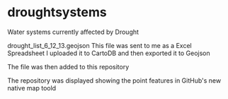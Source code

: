 droughtsystems
==============

Water systems currently affected by Drought

drought_list_6_12_13.geojson
This file was sent to me as a Excel Spreadsheet
I uploaded it to CartoDB and then exported it to Geojson

The file was then added to this repository

The repository was displayed showing the point features in GitHub's new native map toold


